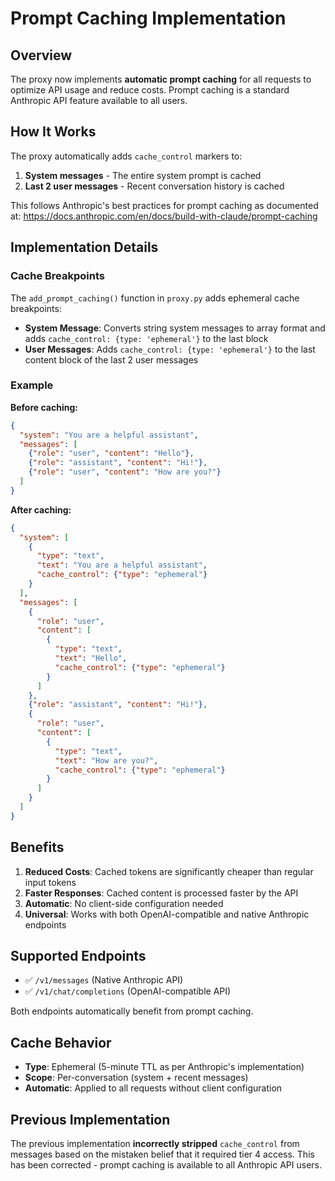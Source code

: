 # Prompt Caching Implementation

## Overview

The proxy now implements **automatic prompt caching** for all requests to optimize API usage and reduce costs. Prompt caching is a standard Anthropic API feature available to all users.

## How It Works

The proxy automatically adds `cache_control` markers to:

1. **System messages** - The entire system prompt is cached
2. **Last 2 user messages** - Recent conversation history is cached

This follows Anthropic's best practices for prompt caching as documented at: https://docs.anthropic.com/en/docs/build-with-claude/prompt-caching

## Implementation Details

### Cache Breakpoints

The `add_prompt_caching()` function in `proxy.py` adds ephemeral cache breakpoints:

- **System Message**: Converts string system messages to array format and adds `cache_control: {type: 'ephemeral'}` to the last block
- **User Messages**: Adds `cache_control: {type: 'ephemeral'}` to the last content block of the last 2 user messages

### Example

**Before caching:**
```json
{
  "system": "You are a helpful assistant",
  "messages": [
    {"role": "user", "content": "Hello"},
    {"role": "assistant", "content": "Hi!"},
    {"role": "user", "content": "How are you?"}
  ]
}
```

**After caching:**
```json
{
  "system": [
    {
      "type": "text",
      "text": "You are a helpful assistant",
      "cache_control": {"type": "ephemeral"}
    }
  ],
  "messages": [
    {
      "role": "user",
      "content": [
        {
          "type": "text",
          "text": "Hello",
          "cache_control": {"type": "ephemeral"}
        }
      ]
    },
    {"role": "assistant", "content": "Hi!"},
    {
      "role": "user",
      "content": [
        {
          "type": "text",
          "text": "How are you?",
          "cache_control": {"type": "ephemeral"}
        }
      ]
    }
  ]
}
```

## Benefits

1. **Reduced Costs**: Cached tokens are significantly cheaper than regular input tokens
2. **Faster Responses**: Cached content is processed faster by the API
3. **Automatic**: No client-side configuration needed
4. **Universal**: Works with both OpenAI-compatible and native Anthropic endpoints

## Supported Endpoints

- ✅ `/v1/messages` (Native Anthropic API)
- ✅ `/v1/chat/completions` (OpenAI-compatible API)

Both endpoints automatically benefit from prompt caching.

## Cache Behavior

- **Type**: Ephemeral (5-minute TTL as per Anthropic's implementation)
- **Scope**: Per-conversation (system + recent messages)
- **Automatic**: Applied to all requests without client configuration

## Previous Implementation

The previous implementation **incorrectly stripped** `cache_control` from messages based on the mistaken belief that it required tier 4 access. This has been corrected - prompt caching is available to all Anthropic API users.
